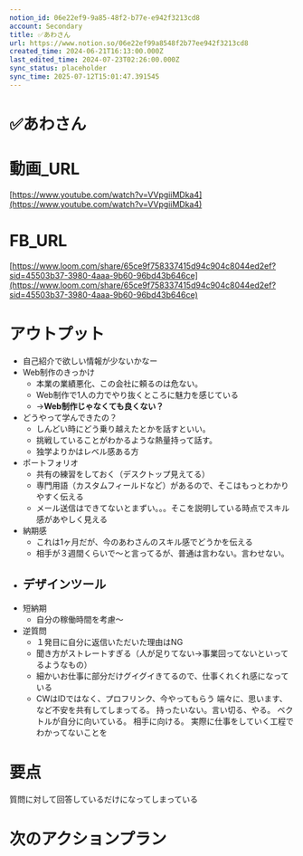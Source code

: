 ```yaml
---
notion_id: 06e22ef9-9a85-48f2-b77e-e942f3213cd8
account: Secondary
title: ✅あわさん
url: https://www.notion.so/06e22ef99a8548f2b77ee942f3213cd8
created_time: 2024-06-21T16:13:00.000Z
last_edited_time: 2024-07-23T02:26:00.000Z
sync_status: placeholder
sync_time: 2025-07-12T15:01:47.391545
---
```

# ✅あわさん

# 動画_URL
[https://www.youtube.com/watch?v=VVpgiiMDka4](https://www.youtube.com/watch?v=VVpgiiMDka4)
# FB_URL
[https://www.loom.com/share/65ce9f758337415d94c904c8044ed2ef?sid=45503b37-3980-4aaa-9b60-96bd43b646ce](https://www.loom.com/share/65ce9f758337415d94c904c8044ed2ef?sid=45503b37-3980-4aaa-9b60-96bd43b646ce)
# アウトプット
- 自己紹介で欲しい情報が少ないかなー
- Web制作のきっかけ
  - 本業の業績悪化、この会社に頼るのは危ない。
  - Web制作で1人の力でやり抜くところに魅力を感じている
  - →**Web制作じゃなくても良くない？**
- どうやって学んできたの？
  - しんどい時にどう乗り越えたとかを話すといい。
  - 挑戦していることがわかるような熱量持って話す。
  - 独学よりかはレベル感ある方
- ポートフォリオ
  - 共有の練習をしておく（デスクトップ見えてる）
  - 専門用語（カスタムフィールドなど）があるので、そこはもっとわかりやすく伝える
  - メール送信はできてないとまずい。。。そこを説明している時点でスキル感があやしく見える
- 納期感
  - これは1ヶ月だが、今のあわさんのスキル感でどうかを伝える
  - 相手が３週間くらいで〜と言ってるが、普通は言わない。言わせない。
- デザインツール
  - 
- 短納期
  - 自分の稼働時間を考慮〜
- 逆質問
  - １発目に自分に返信いただいた理由はNG
  - 聞き方がストレートすぎる（人が足りてない→事業回ってないといってるようなもの）
  - 細かいお仕事に部分だけグイグイきてるので、仕事くれくれ感になっている
  - CWはIDではなく、プロフリンク、今やってもらう
端々に、思います、など不安を共有してしまってる。
持ったいない。言い切る、やる。
ベクトルが自分に向いている。
相手に向ける。
実際に仕事をしていく工程でわかってないことを
# 要点
質問に対して回答しているだけになってしまっている
# 次のアクションプラン